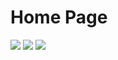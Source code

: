 




<h1>Home Page</h1>
<img src='https://user-images.githubusercontent.com/94969888/204739240-a98f42a2-19cc-4495-a4f8-5858fae31b5e.png'/>
<img src='https://user-images.githubusercontent.com/94969888/204739368-d931043d-75ab-45a7-97ab-38335404f711.png'/>
<img src='https://user-images.githubusercontent.com/94969888/204739388-be8a7d1e-0687-49f2-8c5b-cd5bef7d0cfe.png'/>
